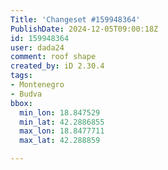 ```yaml
---
Title: 'Changeset #159948364'
PublishDate: 2024-12-05T09:00:18Z
id: 159948364
user: dada24
comment: roof shape
created_by: iD 2.30.4
tags:
- Montenegro
- Budva
bbox:
  min_lon: 18.847529
  min_lat: 42.2886855
  max_lon: 18.8477711
  max_lat: 42.288859

---
```

